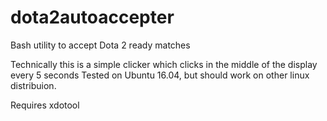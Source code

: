 # dota2autoaccepter
Bash utility to accept Dota 2 ready matches

Technically this is a simple clicker which clicks in the middle of the display every 5 seconds
Tested on Ubuntu 16.04, but should work on other linux distribuion.

Requires xdotool

